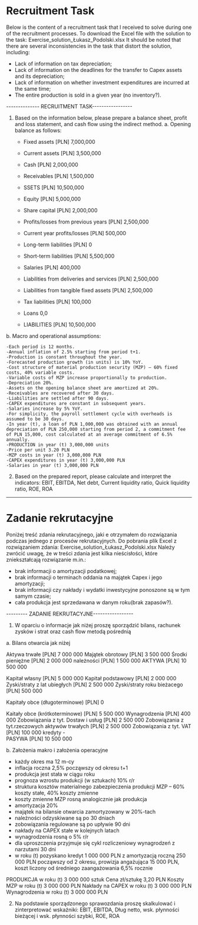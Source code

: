 # Recruitment Task
Below is the content of a recruitment task that I received to solve during one of the recruitment processes.
To download the Excel file with the solution to the task: Exercise_solution_Łukasz_Podolski.xlsx
It should be noted that there are several inconsistencies in the task that distort the solution, including:
- Lack of information on tax depreciation;
- Lack of information on the deadlines for the transfer to Capex assets and its depreciation;
- Lack of information on whether investment expenditures are incurred at the same time;
- The entire production is sold in a given year (no inventory?).

-------------- RECRUITMENT TASK-----------------
1) Based on the information below, please prepare a balance sheet, profit and loss statement, and cash flow using the indirect method.
a. Opening balance as follows:

	- Fixed assets [PLN] 7,000,000
	- Current assets [PLN] 3,500,000
	- Cash [PLN] 2,000,000
	- Receivables [PLN] 1,500,000
	- SSETS [PLN] 10,500,000
		
	- Equity [PLN] 5,000,000
	- Share capital [PLN] 2,000,000
	- Profits/losses from previous years [PLN] 2,500,000
	- Current year profits/losses [PLN] 500,000
		
	- Long-term liabilities [PLN] 0
		
	- Short-term liabilities [PLN] 5,500,000
	- Salaries [PLN] 400,000
	- Liabilities from deliveries and services [PLN] 2,500,000
	- Liabilities from tangible fixed assets [PLN] 2,500,000
	- Tax liabilities [PLN] 100,000
	- Loans 0,0
		
	- LIABILITIES [PLN] 10,500,000

b. Macro and operational assumptions:

	-Each period is 12 months.
	-Annual inflation of 2.5% starting from period t+1.
	-Production is constant throughout the year.
	-Forecasted production growth (in units) is 10% YoY.
	-Cost structure of material production security (MZP) – 60% fixed costs, 40% variable costs.
	-Variable costs of MZP increase proportionally to production.
	-Depreciation 20%.
	-Assets on the opening balance sheet are amortized at 20%.
	-Receivables are recovered after 30 days.
	-Liabilities are settled after 90 days.
	-CAPEX expenditures are constant in subsequent years.
	-Salaries increase by 5% YoY.
	-For simplicity, the payroll settlement cycle with overheads is assumed to be 30 days.
	-In year (t), a loan of PLN 1,000,000 was obtained with an annual depreciation of PLN 250,000 starting from period 2, a commitment fee of PLN 15,000, cost calculated at an average commitment of 6.5% annually.
	-PRODUCTION in year (t) 3,000,000 units
	-Price per unit 3.20 PLN
	-MZP costs in year (t) 3,000,000 PLN
	-CAPEX expenditures in year (t) 3,000,000 PLN
	-Salaries in year (t) 3,000,000 PLN

2) Based on the prepared report, please calculate and interpret the indicators:
   EBIT, EBITDA, Net debt, Current liquidity ratio, Quick liquidity ratio, ROE, ROA

---------------------------------------------------------------------------------------------------------------------------------------------------------------

# Zadanie rekrutacyjne
Poniżej treść zdania rekrutacyjnego, jaki e otrzymałem do rozwiązania podczas jednego z procesów rekrutacyjnych.
Do pobrania plik Excel z rozwiązaniem zdania: Exercise_solution_Łukasz_Podolski.xlsx
Należy zwrócić uwagę, że w treści zdania jest kilka nieścisłości, które zniekształcają rozwiązanie m.in.:
- brak informacji o amortyzacji podatkowej;
- brak informacji o terminach oddania na majątek Capex i jego amortyzacji;
- brak informacji czy nakłady i wydatki inwestycyjne ponoszone są w tym samym czasie;
- cała produkcja jest sprzedawana w danym roku(brak zapasów?).

--------- ZADANIE REKRUTACYJNE-----------------
1)	W oparciu o informacje jak niżej proszę sporządzić bilans, rachunek zysków i strat oraz cash flow metodą pośrednią 

a.	Bilans otwarcia jak niżej

Aktywa trwałe	[PLN]	 7 000 000 
Majątek obrotowy	[PLN]	 3 500 000 
Środki pieniężne 	[PLN]	 2 000 000 
należności	[PLN]	 1 500 000 
AKTYWA	[PLN]	 10 500 000 
		
Kapitał własny	[PLN]	 5 000 000 
Kapitał podstawowy	[PLN]	 2 000 000 
Zyski/straty z lat ubiegłych	[PLN]	 2 500 000 
Zyski/straty roku bieżacego	[PLN]	 500 000 
		
Kapitały obce (długoterminowe)	[PLN]	 0    
		
Kaitały obce (krótkoterminowe)	[PLN]	 5 500 000 
Wynagrodzenia	[PLN]	 400 000 
Zobowiązania z tyt. Dostaw i usług	[PLN]	 2 500 000 
Zobowiązania z tyt.rzeczowych aktywów trwałych	[PLN]	 2 500 000 
Zobowiązania z tyt. VAT	[PLN]	 100 000 
kredyty		 -   
PASYWA	[PLN]	 10 500 000 

b.	Założenia makro i założenia operacyjne
  -	każdy okres ma 12 m-cy
  -	inflacja roczna 2,5% począwszy od okresu t+1
  -	produkcja jest stała w ciągu roku
  -	prognoza wzrostu produkcji (w sztukach) 10% r/r
  -	struktura kosztów  materialnego zabezpieczenia produkcji MZP 
  – 60% koszty stałe, 40% koszty zmienne
  -	koszty zmienne MZP rosną analogicznie jak produkcja
  -	amortyzacja 20%
  -	majątek na bilansie otwarcia zamortyzowany w 20%-tach
  -	należności odzyskiwane są po 30 dniach
  -	zobowiązania regulowane są po upływie 90 dni
  -	nakłady na CAPEX stałe w kolejnych latach
  -	wynagrodzenia rosną o 5% r/r
  -	dla uproszczenia przyjmuje się cykl rozliczeniowy wynagrodzeń z narzutami 30 dni
  -	w roku (t) pozyskano kredyt 1 000 000 PLN z amortyzacją roczną 250 000 PLN począwszy od 2 okresu,  prowizja angażująca 15 000 PLN, koszt liczony od średniego zaangażowania 6,5% rocznie

PRODUKCJA w roku (t)		3 000 000 sztuk
Cena zł/sztukę 			          3,20 PLN
Koszty MZP w roku (t)		3 000 000 PLN
Nakłady na CAPEX w roku (t) 	3 000 000 PLN
Wynagrodzenia w roku (t) 		3 000 000 PLN

2)	Na podstawie sporządzonego sprawozdania proszę skalkulować i zinterpretować wskaźniki:
EBIT, EBITDA, Dług netto, wsk. płynności bieżącej i wsk. płynności szybki, ROE, ROA
